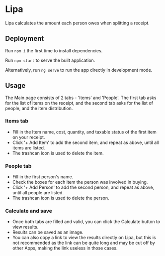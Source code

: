 # Lipa
Lipa calculates the amount each person owes when splitting a receipt.

## Deployment
Run `npm i` the first time to install dependencies.

Run `npm start` to serve the built application.

Alternatively, run `ng serve` to run the app directly in development mode.

## Usage
The Main page consists of 2 tabs - 'Items' and 'People'. The first tab asks for the list of items on the receipt, and the second tab asks for the list of people, and the item distribution.

### Items tab
- Fill in the Item name, cost, quantity, and taxable status of the first item on your receipt.
- Click '+ Add Item' to add the second item, and repeat as above, until all items are listed.
- The trashcan icon is used to delete the item.
    
### People tab
- Fill in the first person's name.
- Check the boxes for each item the person was involved in buying.
- Click '+ Add Person' to add the second person, and repeat as above, until all people are listed.
- The trashcan icon is used to delete the person.

### Calculate and save
- Once both tabs are filled and valid, you can click the Calculate button to view results.
- Results can be saved as an image.
- You can also copy a link to view the results directly on Lipa, but this is not recommended as the link can be quite long and may be cut off by other Apps, making the link useless in those cases. 